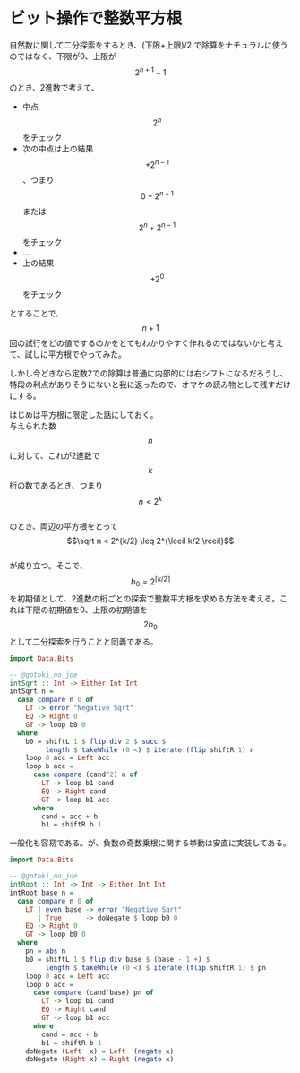 # ビット操作で整数平方根

自然数に関して二分探索をするとき、\(下限+上限\)/2 で除算をナチュラルに使うのではなく、下限が0、上限が$$2^{n+1}-1$$のとき、2進数で考えて、

* 中点$$2^n$$をチェック
* 次の中点は上の結果$$+2^{n-1}$$、つまり$$0 + 2^{n-1}$$または$$2^n + 2^{n-1}$$をチェック
* …
* 上の結果$$ + 2^0$$をチェック

とすることで、$$n+1$$回の試行をどの値でするのかをとてもわかりやすく作れるのではないかと考えて、試しに平方根でやってみた。

しかし今どきなら定数2での除算は普通に内部的には右シフトになるだろうし、特段の利点がありそうにないと我に返ったので、オマケの読み物として残すだけにする。

はじめは平方根に限定した話にしておく。  
与えられた数$$n$$に対して、これが2進数で$$k$$桁の数であるとき、つまり  
$$n < 2^k$$  
のとき、両辺の平方根をとって  
$$\sqrt n < 2^{k/2} \leq 2^{\lceil k/2 \rceil}$$  
が成り立つ。そこで、$$b_0 = 2^{\lceil k/2 \rceil}$$を初期値として、2進数の桁ごとの探索で整数平方根を求める方法を考える。これは下限の初期値を0、上限の初期値を$$2b_0$$として二分探索を行うことと同義である。

```haskell
import Data.Bits

-- @gotoki_no_joe
intSqrt :: Int -> Either Int Int
intSqrt n =
  case compare n 0 of
    LT -> error "Negative Sqrt"
    EQ -> Right 0
    GT -> loop b0 0
  where
    b0 = shiftL 1 $ flip div 2 $ succ $
         length $ takeWhile (0 <) $ iterate (flip shiftR 1) n
    loop 0 acc = Left acc
    loop b acc =
      case compare (cand^2) n of
        LT -> loop b1 cand
        EQ -> Right cand
        GT -> loop b1 acc
      where
        cand = acc + b
        b1 = shiftR b 1
```

一般化も容易である。が、負数の奇数乗根に関する挙動は安直に実装してある。

```haskell
import Data.Bits

-- @gotoki_no_joe
intRoot :: Int -> Int -> Either Int Int
intRoot base n =
  case compare n 0 of
    LT | even base -> error "Negative Sqrt"
       | True      -> doNegate $ loop b0 0
    EQ -> Right 0
    GT -> loop b0 0
  where
    pn = abs n
    b0 = shiftL 1 $ flip div base $ (base - 1 +) $
         length $ takeWhile (0 <) $ iterate (flip shiftR 1) $ pn
    loop 0 acc = Left acc
    loop b acc =
      case compare (cand^base) pn of
        LT -> loop b1 cand
        EQ -> Right cand
        GT -> loop b1 acc
      where
        cand = acc + b
        b1 = shiftR b 1
    doNegate (Left  x) = Left  (negate x)
    doNegate (Right x) = Right (negate x)
```

